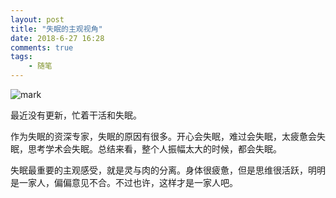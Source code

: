 ```yaml
---
layout: post
title: "失眠的主观视角"
date: 2018-6-27 16:28
comments: true
tags: 
	- 随笔
---
```


![mark](http://pa5o7mbqo.bkt.clouddn.com/blog/180627/0BF4j5kabJ.png?imageslim)

<!--more-->

最近没有更新，忙着干活和失眠。

作为失眠的资深专家，失眠的原因有很多。开心会失眠，难过会失眠，太疲惫会失眠，思考学术会失眠。总结来看，整个人振幅太大的时候，都会失眠。

失眠最重要的主观感受，就是灵与肉的分离。身体很疲惫，但是思维很活跃，明明是一家人，偏偏意见不合。不过也许，这样才是一家人吧。

